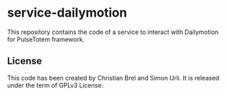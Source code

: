 # service-dailymotion

This repository contains the code of a service to interact with Dailymotion for PulseTotem framework.

## License

This code has been created by Christian Brel and Simon Urli. It is released under the term of GPLv3 License.
